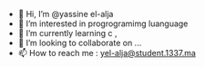 - 👋 Hi, I’m @yassine el-alja
- 👀 I’m interested in progrogramimg luanguage
- 🌱 I’m currently learning c ,
- 💞️ I’m looking to collaborate on ...
- 📫 How to reach me : yel-alja@student.1337.ma

<!---
yel-alja/yel-alja is a ✨ special ✨ repository because its `README.md` (this file) appears on your GitHub profile.
You can click the Preview link to take a look at your changes.
--->
